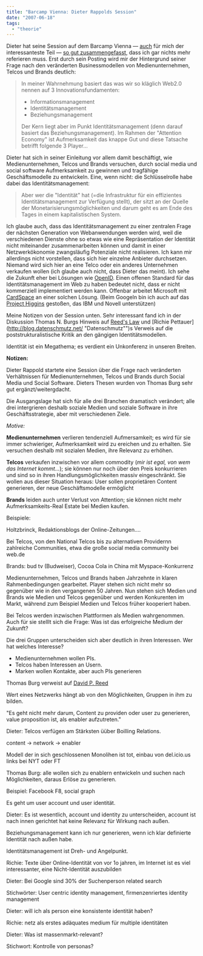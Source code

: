 ```yaml
---
title: "Barcamp Vienna: Dieter Rappolds Session"
date: "2007-06-18"
tags: 
  - "theorie"
---
```


Dieter hat seine Session auf dem Barcamp Vienna — [auch](http://www.sierralog.com/allstories/3835485#3835722) für mich der interessanteste Teil — [so gut zusammengefasst](http://www.sierralog.com/allstories/3835485/ "sierralog: Identitäten im Web"), dass ich gar nichts mehr referieren muss. Erst durch sein Posting wird mir der Hintergrund seiner Frage nach den veränderten Businessmodellen von Medienunternehmen, Telcos und Brands deutlich:

> In meiner Wahrnehmung basiert das was wir so kläglich Web2.0 nennen auf 3 Innovationsfundamenten:
> 
> - Informationsmanagement
> - Identitätsmanagement
> - Beziehungsmanagement
> 
> Der Kern liegt aber im Punkt Identitätsmanagement (denn darauf basiert das Beziehungsmanagement). Im Rahmen der "Attention Economy" ist Aufmerksamkeit das knappe Gut und diese Tatsache betrifft folgende 3 Player...

Dieter hat sich in seiner Einleitung vor allem damit beschäftigt, wie Medienunternehmen, Telcos und Brands versuchen, durch social media und social software Aufmerksamkeit zu gewinnen und tragfähige Geschäftsmodelle zu entwickeln. Eine, wenn nicht: die Schlüsselrolle habe dabei das Identitätsmanagement:

> Aber wer die "Identität" hat (=die Infrastruktur für ein effizientes Identitätsmanagement zur Verfügung stellt), der sitzt an der Quelle der Monetarisierungsmöglichkeiten und darum geht es am Ende des Tages in einem kapitalistischen System.

Ich glaube auch, dass das Identitätsmanagement zu einer zentralen Frage der nächsten Generation von Webanwendungen werden wird, weil die verschiedenen Dienste ohne so etwas wie eine Repräsentation der Identität nicht miteinander zusammenarbeiten können und damit in einer Netzwerkökonomie zwangsläufig Potenziale nicht realisieren. Ich kann mir allerdings nicht vorstellen, dass sich hier einzelne Anbieter durchsetzen. Niemand wird sich hier an eine Telco oder ein anderes Unternehmen verkaufen wollen (ich glaube auch nicht, dass Dieter das meint). Ich sehe die Zukunft eher bei Lösungen wie [OpenID](http://openid.net/ "OpenID: an actually distributed identity system"). Einen offenen Standard für das Identitätsmanagement im Web zu haben bedeutet nicht, dass er nicht kommerziell implementiert werden kann. Offenbar arbeitet Microsoft mit [CardSpace](http://en.wikipedia.org/wiki/Windows_CardSpace "Windows CardSpace - Wikipedia, the free encyclopedia") an einer solchen Lösung. (Beim Googeln bin ich auch auf das [Project Higgins](http://www-03.ibm.com/press/us/en/pressrelease/19280.wss "IBM Press room - 2006-02-27 Open Source Initiative to Give People More Control Over Their Personal Online Information - United States") gestoßen, das IBM und Novell unterstützen)

Meine Notizen von der Session unten. Sehr interessant fand ich in der Diskussion Thomas N. Burgs Hinweis auf [Reed's Law](http://www.reed.com/Papers/GFN/reedslaw.html "David P. Reed: That Sneaky Exponential — Beyond Metcalfe's Law to the Power of Community Building") und [Richie Pettauer](http://blog.datenschmutz.net/ "Datenschmutz"")s Verweis auf die poststrukturalistische Kritik an den gängigen Identitätsmodellen.

Identität ist ein Megathema; es verdient ein Unkonferenz in unseren Breiten.

**Notizen:**

Dieter Rappold startete eine Session über die Frage nach veränderten Verhältnissen für Medienunternehmen, Telcos und Brands durch Social Media und Social Software. Dieters Thesen wurden von Thomas Burg sehr gut ergänzt/weitergdacht.

Die Ausgangslage hat sich für alle drei Branchen dramatisch verändert; alle drei intergrieren deshalb soziale Medien und soziale Software in ihre Geschäftsstrategie, aber mit verschiedenen Ziele.

_Motive:_

**Medienunternehmen** verlieren tendenziell Aufmersamkeit; es wird für sie immer schwieriger, Aufmerksamkeit wird zu ereichen und zu erhalten. Sie versuchen deshalb mit sozialen Medien, ihre Relevanz zu erhöhen.

**Telcos** verkaufen inzwischen vor allem commodity (_mir ist egal, von wem das Internet kommt..._); sie können nur noch über den Preis konkurrieren und sind so in ihren Handlungsmöglichkeiten massiv eingeschränkt. Sie wollen aus dieser Situation heraus: User sollen proprietären Content generieren, der neue Geschäftsmodelle ermöglicht

**Brands** leiden auch unter Verlust von Attention; sie können nicht mehr Aufmerksamkeits-Real Estate bei Medien kaufen.

Beispiele:

Holtzbrinck, Redaktionsblogs der Online-Zeitungen....

Bei Telcos, von den National Telcos bis zu alternativen Providernn zahlreiche Communities, etwa die große social media community bei web.de

Brands: bud tv (Budweiser), Cocoa Cola in China mit Myspace-Konkurrenz

Medienunternehmen, Telcos und Brands haben Jahrzehnte in klaren Rahmenbedingungen gearbeitet. Player stehen sich nicht mehr so gegenüber wie in den vergangenen 50 Jahren. Nun stehen sich Medien und Brands wie Medien und Telcos gegenüber und werden Konkurenten im Markt, während zum Beispiel Medien und Telcos früher kooperiert haben.

Bei Telcos werden inzwischen Plattformen als Medien wahrgenommen. Auch für sie stelllt sich die Frage: Was ist das erfolgreiche Medium der Zukunft?

Die drei Gruppen unterscheiden sich aber deutlich in ihren Interessen. Wer hat welches Interesse?

- Medienunternehmen wollen PIs.
- Telcos haben Interessen an Usern.
- Marken wollen Kontakte, aber auch PIs generieren

Thomas Burg verweist auf [David P. Reed](http://www.reed.com/dprframeweb/dprframe.asp)

Wert eines Netzwerks hängt ab von den Möglichkeiten, Gruppen in ihm zu bilden.

"Es geht nicht mehr darum, Content zu providen oder user zu generieren, value proposition ist, als enabler aufzutreten."

Dieter: Telcos verfügen am Stärksten üüber Boilling Relations.

content -> network -> enabler

Modell der in sich geschlossenen Monolihen ist tot, einbau von del.icio.us links bei NYT oder FT

Thomas Burg: alle wollen sich zu enablern entwickeln und suchen nach Möglichkeiten, daraus Erlöse zu generieren.

Beispiel: Facebook F8, social graph

Es geht um user account und user identität.

Dieter: Es ist wesentlich, account und identity zu unterscheiden, account ist nach innen gerichtet hat keine Relevanz für Wirkung nach außen.

Beziehungsmanagement kann ich nur generieren, wenn ich klar definierte Identität nach außen habe.

Identitätsmanagement ist Dreh- und Angelpunkt.

Richie: Texte über Online-Identität von vor 1o jahren, im Internet ist es viel interessanter, eine Nicht-Identität auszubilden

Dieter: Bei Google sind 30% der Suchenperson related search

Stichwörter: User centric identity management, firmenzenriertes identity management

Dieter: will ich als person eine konsistente identität haben?

Richie: netz als erstes adäquates medium für multiple identitäten

Dieter: Was ist massenmarkt-relevant?

Stichwort: Kontrolle von personas?
